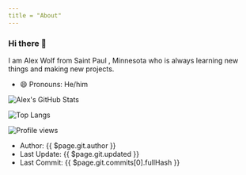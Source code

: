 ```yaml
---
title = "About"
---
```


### Hi there 👋

I am Alex Wolf from Saint Paul , Minnesota who is  always learning new things and making new projects.

- 😄 Pronouns: He/him

![Alex's GitHub Stats](https://github-readme-stats.vercel.app/api?username=flowalex-tech&show_icons=true&include_all_commits=true)

![Top Langs](https://github-readme-stats.vercel.app/api/top-langs/?username=flowalex-tech)

![Profile views](https://gpvc.arturio.dev/flowalex-tech)


- Author: {{ $page.git.author }}
- Last Update: {{ $page.git.updated }}
- Last Commit: {{ $page.git.commits[0].fullHash }}
